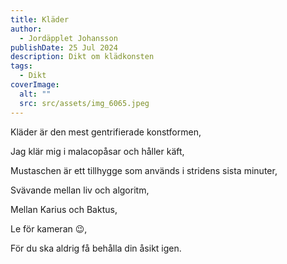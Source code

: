 ```yaml
---
title: Kläder
author:
  - Jordäpplet Johansson
publishDate: 25 Jul 2024
description: Dikt om klädkonsten
tags:
  - Dikt
coverImage:
  alt: ""
  src: src/assets/img_6065.jpeg
---
```

Kläder är den mest gentrifierade konstformen, 

Jag klär mig i malacopåsar och håller käft, 

Mustaschen är ett tillhygge som används i stridens sista minuter, 

Svävande mellan liv och algoritm, 

Mellan Karius och Baktus,

Le för kameran 😉,

För du ska aldrig få behålla din åsikt igen.
